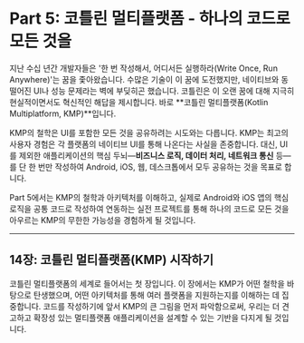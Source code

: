 # Part 5: 코틀린 멀티플랫폼 - 하나의 코드로 모든 것을

지난 수십 년간 개발자들은 '한 번 작성해서, 어디서든 실행하라(Write Once, Run Anywhere)'는 꿈을 좇아왔습니다. 수많은 기술이 이 꿈에 도전했지만, 네이티브와 동떨어진 UI나 성능 문제라는 벽에 부딪히곤 했습니다. 코틀린은 이 오랜 꿈에 대해 지극히 현실적이면서도 혁신적인 해답을 제시합니다. 바로 \*\*코틀린 멀티플랫폼(Kotlin Multiplatform, KMP)\*\*입니다.

KMP의 철학은 UI를 포함한 모든 것을 공유하려는 시도와는 다릅니다. KMP는 최고의 사용자 경험은 각 플랫폼의 네이티브 UI를 통해 나온다는 사실을 존중합니다. 대신, UI를 제외한 애플리케이션의 핵심 두뇌—**비즈니스 로직, 데이터 처리, 네트워크 통신** 등—를 단 한 번만 작성하여 Android, iOS, 웹, 데스크톱에서 모두 공유하는 것을 목표로 합니다.

Part 5에서는 KMP의 철학과 아키텍처를 이해하고, 실제로 Android와 iOS 앱의 핵심 로직을 공통 코드로 작성하여 연동하는 실전 프로젝트를 통해 하나의 코드로 모든 것을 아우르는 KMP의 무한한 가능성을 경험하게 될 것입니다.

-----

## 14장: 코틀린 멀티플랫폼(KMP) 시작하기

코틀린 멀티플랫폼의 세계로 들어서는 첫 장입니다. 이 장에서는 KMP가 어떤 철학을 바탕으로 탄생했으며, 어떤 아키텍처를 통해 여러 플랫폼을 지원하는지를 이해하는 데 집중합니다. 코드를 작성하기에 앞서 KMP의 큰 그림을 먼저 파악함으로써, 우리는 더 견고하고 확장성 있는 멀티플랫폼 애플리케이션을 설계할 수 있는 기반을 다지게 될 것입니다.